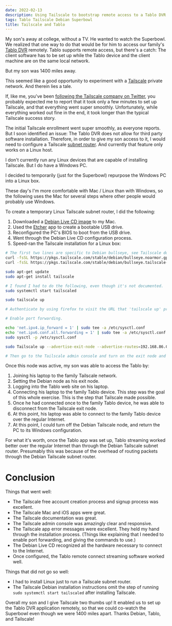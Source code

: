 ```yaml
---
date: 2022-02-13
description: Using Tailscale to bootstrap remote access to a Tablo DVR.
tags: Tablo Tailscale Debian Superbowl
title: Tailscale and Tablo
---
```


My son's away at college, without a TV. He wanted to watch the Superbowl. We
realized that one way to do that would be for him to access our family's
[Tablo DVR](https://www.tablotv.com/) remotely. Tablo supports remote access,
but there's a catch: The client software has to be set up while the Tablo device 
and the client machine are on the same local network.

But my son was 1400 miles away.

This seemed like a good opportunity to experiment with a [Tailscale](https://tailscale.com/)
private network. And therein lies a tale.

<!--more-->

If, like me, you've been [following the Tailscale company on Twitter](https://twitter.com/tailscale),
you probably expected me to report that it took only a few minutes to set up Tailscale,
and that everything went super smoothly. Unfortunately, while everything worked out
fine in the end, it took longer than the typical Tailscale success story.

The initial Tailscale enrollment went super smoothly, as everyone reports. But I soon
identified an issue: The Tablo DVR does not allow for third party software installation.
Therefore, in order to give my son access to it, I would need to configure a Tailscale
[subnet router](https://tailscale.com/kb/1019/subnets). And currently that feature
only works on a Linux host.

I don't currently run any Linux devices that are capable of installing Tailscale.
But I do have a Windows PC.

I decided to temporarily (just for the Superbowl) repurpose the Windows PC into a Linux box.

These day's I'm more comfortable with Mac / Linux than with Windows, so the following
uses the Mac for several steps where other people would probably use Windows.

To create a temporary Linux Tailscale subnet router, I did the following:

1. Downloaded a [Debian Live CD image](https://debian.org/CD/live/) to my Mac.
2. Used the [Etcher](https://www.balena.io/etcher/) app to create a bootable USB drive.
3. Reconfigured the PC's BIOS to boot from the USB drive.
4. Went through the Debian Live CD configuration process.
5. Speed-ran the Tailscale installation for a Linux box:

```bash
# The first two lines are specific to Debian bullseye, see Tailscale docs for other releases:
curl -fsSL https://pkgs.tailscale.com/stable/debian/bullseye.noarmor.gpg | sudo tee /usr/share/keyrings/tailscale-archive-keyring.gpg >/dev/null
curl -fsSL https://pkgs.tailscale.com/stable/debian/bullseye.tailscale-keyring.list | sudo tee

sudo apt-get update
sudo apt-get install tailscale

# I found I had to do the following, even though it's not documented.
sudo systemctl start tailscaled

sudo tailscale up

# Authenticate by using firefox to visit the URL that 'tailscale up' prints out.

# Enable port forwarding.

echo 'net.ipv4.ip_forward = 1' | sudo tee -a /etc/sysctl.conf
echo 'net.ipv6.conf.all.forwarding = 1' | sudo tee -a /etc/sysctl.conf
sudo sysctl -p /etc/sysctl.conf

sudo Tailscale up --advertise-exit-node --advertise-routes=192.168.86.0/24

# Then go to the Tailscale admin console and turn on the exit node and advertise routes switches for the newly added node.
```

Once this node was active, my son was able to access the Tablo by:

1. Joining his laptop to the family Tailscale network.
2. Setting the Debian node as his exit node.
3. Logging into the Tablo web site on his laptop.
4. Connecting his laptop to the family Tablo device.
   This step was the goal of this whole exercise.
   This is the step that Tailscale made possible.
5. Once he had connected once to the family Tablo device, he was able to disconnect from the Tailscale exit node.
6. At this point, his laptop was able to connect to the family Tablo device over the regular Internet.
7. At this point, I could turn off the Debian Tailscale node, and return the PC to its Windows configuration.

For what it's worth, once the Tablo app was set up, Tablo streaming worked better over the regular Internet than through the
Debian Tailscale subnet router. Presumably this was because of the overhead of routing packets through the Debian Tailscale subnet router.

# Conclusion

Things that went well:

+ The Tailscale free account creation process and signup process was excellent.
+ The Tailscale Mac and iOS apps were great.
+ The Tailscale documentation was great.
+ The Tailscale admin console was amazingly clear and responsive.
+ The Tailscale app error messages were excellent. They held my hand through the installation process.
  (Things like explaining that I needed to enable port forwarding, and giving the commands to use.)
+ The Debian Live CD recognized all the hardware necessary to connect to the Internet.
+ Once configured, the Tablo remote connect streaming software worked well.

Things that did not go so well:

- I had to install Linux just to run a Tailscale subnet router.
- The Tailscale Debian installation instructions omit the step of running `sudo systemctl start tailscaled` after installing Tailscale.

Overall my son and I give Tailscale two thumbs up! It enabled us to set up the Tablo DVR application remotely,
so that we could co-watch the Superbowl even though we were 1400 miles apart. Thanks Debian, Tablo, and Tailscale!
